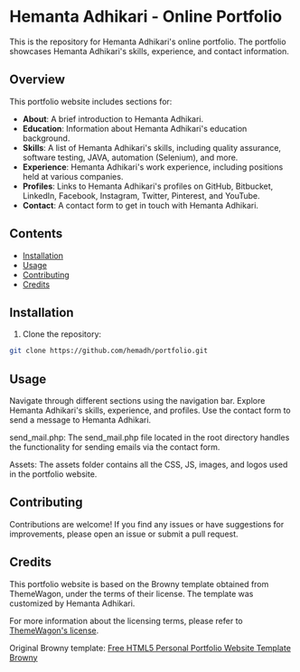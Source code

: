 # Hemanta Adhikari - Online Portfolio

This is the repository for Hemanta Adhikari's online portfolio. The portfolio showcases Hemanta Adhikari's skills, experience, and contact information.

## Overview

This portfolio website includes sections for:

- **About**: A brief introduction to Hemanta Adhikari.
- **Education**: Information about Hemanta Adhikari's education background.
- **Skills**: A list of Hemanta Adhikari's skills, including quality assurance, software testing, JAVA, automation (Selenium), and more.
- **Experience**: Hemanta Adhikari's work experience, including positions held at various companies.
- **Profiles**: Links to Hemanta Adhikari's profiles on GitHub, Bitbucket, LinkedIn, Facebook, Instagram, Twitter, Pinterest, and YouTube.
- **Contact**: A contact form to get in touch with Hemanta Adhikari.

## Contents

- [Installation](#installation)
- [Usage](#usage)
- [Contributing](#contributing)
- [Credits](#credits)

## Installation

1. Clone the repository:

```bash
git clone https://github.com/hemadh/portfolio.git

```

## Usage
Navigate through different sections using the navigation bar.
Explore Hemanta Adhikari's skills, experience, and profiles.
Use the contact form to send a message to Hemanta Adhikari.

send_mail.php: The send_mail.php file located in the root directory handles the functionality for sending emails via the contact form.

Assets: The assets folder contains all the CSS, JS, images, and logos used in the portfolio website.

## Contributing
Contributions are welcome! If you find any issues or have suggestions for improvements, please open an issue or submit a pull request.

## Credits

This portfolio website is based on the Browny template obtained from ThemeWagon, under the terms of their license. The template was customized by Hemanta Adhikari.

For more information about the licensing terms, please refer to [ThemeWagon's license](https://themewagon.com/license/).

Original Browny template: [Free HTML5 Personal Portfolio Website Template Browny](https://themewagon.com/themes/free-html5-personal-portfolio-website-template-browny/)

